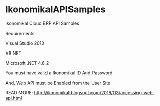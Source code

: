 # IkonomikalAPISamples
Ikonomikal Cloud ERP API Samples

Requirements:

Visual Studio 2013

VB.NET

Microsoft .NET 4.6.2

You must have valid a Ikonomikal ID And Password

And, Web API must be Enabled from the User Site

READ MORE: http://ikonomikal.blogspot.com/2016/03/accessing-web-api.html
